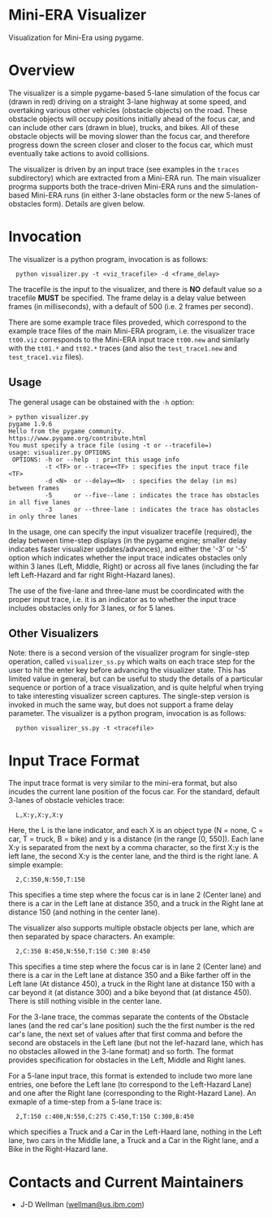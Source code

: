 # Mini-ERA Visualizer

Visualization for Mini-Era using pygame.

# Overview
The visualizer is a simple pygame-based 5-lane simulation of the focus car (drawn in red) driving on a straight 3-lane highway at some speed, and overtaking various other vehicles (obstacle objects) on the road.  These obstacle objects will occupy positions initially ahead of the focus car, and can include other cars (drawn in blue), trucks, and bikes.  All of these obstacle objects will be moving slower than the focus car, and therefore progress down the screen closer and closer to the focus car, which must eventually take actions to avoid collisions.

The visualizer is driven by an input trace (see examples in the ```traces``` subdirectory) which are extracted from a Mini-ERA run.  The main visualizer progrma supports both the trace-driven Mini-ERA runs and the simulation-based Mini-ERA runs (in either 3-lane obstacles form or the new 5-lanes of obstacles form).  Details are given below.
 
# Invocation
The visualizer is a python program, invocation is as follows:
```
  python visualizer.py -t <viz_tracefile> -d <frame_delay>
```

The tracefile is the input to the visualizer, and there is **NO** default value so a tracefile **MUST** be specified.
The frame delay is a delay value between frames (in milliseconds), with a default of 500 (i.e. 2 frames per second).

There are some example trace files proveded, which correspond to the example trace files of the main Mini-ERA program,
i.e. the visualizer trace ```tt00.viz``` corresponds to the Mini-ERA input trace ```tt00.new``` and similarly with the
```tt01.*``` and ```tt02.*``` traces (and also the ```test_trace1.new``` and ```test_trace1.viz``` files).

## Usage
The general usage can be obstained with the `-h` option:
```
> python visualizer.py 
pygame 1.9.6
Hello from the pygame community. https://www.pygame.org/contribute.html
You must specify a trace file (using -t or --tracefile=)
usage: visualizer.py OPTIONS
 OPTIONS: -h or --help  : print this usage info
          -t <TF> or --trace=<TF> : specifies the input trace file <TF>
          -d <N>  or --delay=<N>  : specifies the delay (in ms) between frames
          -5      or --five--lane : indicates the trace has obstacles in all five lanes
          -3      or --three-lane : indicates the trace has obstacles in only three lanes
```

In the usage, one can specify the input visualizer tracefile (required), the delay between time-step displays (in the pygame engine; smaller delay indicates faster visualizer updates/advances), and either the '-3' or '-5' option which indicates whether the input trace indicates obstacles only within 3 lanes (Left, Middle, Right) or across all five lanes (including the far left Left-Hazard and far right Right-Hazard lanes).   

The use of the five-lane and three-lane must be coordincated with the proper input trace, i.e. it is an indicator as to whether the input trace includes obstacles only for 3 lanes, or for 5 lanes.

## Other Visualizers
Note: there is a second version of the visualizer program for single-step operation, called ```visualizer_ss.py``` which waits on each trace step for the user to hit the enter key before advancing the visualizer state.  This has limited value in general, but can be useful to study the details of a particular sequence or portion of a trace visualization, and is quite helpful when trying to take interesting visualizer screen captures.
The single-step version is invoked in much the same way, but does not support a frame delay parameter.
The visualizer is a python program, invocation is as follows:
```
  python visualizer_ss.py -t <tracefile>
```

# Input Trace Format
The input trace format is very similar to the mini-era format, but also incudes the current lane position of the focus car.  For the standard, default 3-lanes of obstacle vehicles trace:
```
  L,X:y,X:y,X:y
```
Here, the L is the lane indicator, and each X is an object type (N = none, C = car, T = truck, B = bike) and y is a distance (in the range [0, 550]).
Each lane X:y is separated from the next by a comma character, so the first X:y is the left lane, the second X:y is the center lane, and the third is the right lane. A simple example:

```
  2,C:350,N:550,T:150
```
This specifies a time step where the focus car is in lane 2 (Center lane) and there is a car in the Left lane at distance 350, and a truck in the Right lane at distance 150 (and nothing in the center lane).

The visualizer also supports multiple obstacle objects per lane, which are then separated by space characters.  An example:
```
  2,C:350 B:450,N:550,T:150 C:300 B:450
```
This specifies a time step where the focus car is in lane 2 (Center lane) and there is a car in the Left lane at distance 350 and a Bike farther off in the Left lane (At distance 450), a truck in the Right lane at distance 150 with a car beyond it (at distance 300) and a bike beyond that (at distance 450).  There is still nothing visible in the center lane.

For the 3-lane trace, the commas separate the contents of the Obstacle lanes (and the red car's lane position) such the the first number is the red car's lane, the next set of values after that first comma and before the second are obstacels in the Left lane (but not the lef-hazard lane, which has no obstacles allowed in the 3-lane format) and so forth.  The format provides specification for obstacles in the Left, Middle and Right lanes.

For a 5-lane input trace, this format is extended to include two more lane entries, one before the Left lane (to correspond to the Left-Hazard Lane) and one after the Right lane (corresponding to the Right-Hazard Lane).
An exmaple of a time-step from a 5-lane trace is:
```
  2,T:150 c:400,N:550,C:275 C:450,T:150 C:300,B:450
```
which specifies a Truck and a Car in the Left-Haard lane, nothing in the Left lane, two cars in the Middle lane, a Truck and a Car in the Right lane, and a Bike in the Right-Hazard lane.


# Contacts and Current Maintainers

 - J-D Wellman (wellman@us.ibm.com)
